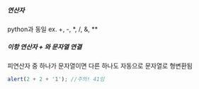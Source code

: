 ##### 연산자
python과 동일
ex. +, -, *, /, &, **

##### 이항 연산자 + 와 문자열 연결
피연산자 중 하나가 문자열이면 다른 하나도 자동으로 문자열로 형변환됨
```js
alert(2 + 2 + '1'); //주의! 41임
```


